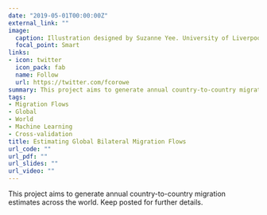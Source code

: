 ```yaml
---
date: "2019-05-01T00:00:00Z"
external_link: ""
image:
  caption: Illustration designed by Suzanne Yee. University of Liverpool (2019)
  focal_point: Smart
links:
- icon: twitter
  icon_pack: fab
  name: Follow
  url: https://twitter.com/fcorowe
summary: This project aims to generate annual country-to-country migration estimates across the world.
tags:
- Migration Flows
- Global
- World
- Machine Learning
- Cross-validation
title: Estimating Global Bilateral Migration Flows
url_code: ""
url_pdf: ""
url_slides: ""
url_video: ""
---
```


This project aims to generate annual country-to-country migration estimates across the world. Keep posted for further details.
